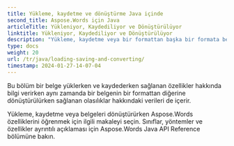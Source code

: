 ```yaml
---
title: Yükleme, kaydetme ve dönüştürme Java içinde
second_title: Aspose.Words için Java
articleTitle: Yükleniyor, Kaydediliyor ve Dönüştürülüyor
linktitle: Yükleniyor, Kaydediliyor ve Dönüştürülüyor
description: "Yükleme, kaydetme veya bir formattan başka bir formata belge dönüştürürken Aspose.Words hakkında Java özelliklerini öğrenin."
type: docs
weight: 20
url: /tr/java/loading-saving-and-converting/
timestamp: 2024-01-27-14-07-04
---
```


Bu bölüm bir belge yüklerken ve kaydederken sağlanan özellikler hakkında bilgi verirken aynı zamanda bir belgenin bir formattan diğerine dönüştürülürken sağlanan olasılıklar hakkındaki verileri de içerir.

Yükleme, kaydetme veya belgeleri dönüştürürken Aspose.Words özelliklerini öğrenmek için ilgili makaleyi seçin. Sınıflar, yöntemler ve özellikler ayrıntılı açıklaması için Aspose.Words Java API Reference bölümüne bakın.
